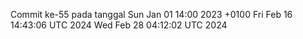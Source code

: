 Commit ke-55 pada tanggal Sun Jan 01 14:00 2023 +0100
Fri Feb 16 14:43:06 UTC 2024
Wed Feb 28 04:12:02 UTC 2024
